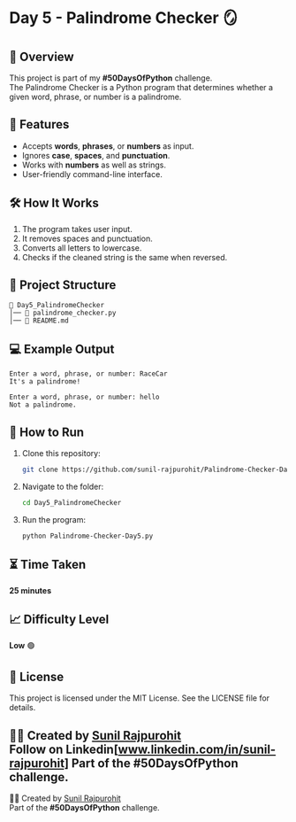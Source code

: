 # Day 5 - Palindrome Checker 🪞

## 📌 Overview

This project is part of my **#50DaysOfPython** challenge.\
The Palindrome Checker is a Python program that determines whether a
given word, phrase, or number is a palindrome.

## 🎯 Features

-   Accepts **words**, **phrases**, or **numbers** as input.
-   Ignores **case**, **spaces**, and **punctuation**.
-   Works with **numbers** as well as strings.
-   User-friendly command-line interface.

## 🛠️ How It Works

1.  The program takes user input.
2.  It removes spaces and punctuation.
3.  Converts all letters to lowercase.
4.  Checks if the cleaned string is the same when reversed.

## 📂 Project Structure

    📁 Day5_PalindromeChecker
    │── 📄 palindrome_checker.py
    │── 📄 README.md

## 💻 Example Output

    Enter a word, phrase, or number: RaceCar
    It's a palindrome!

    Enter a word, phrase, or number: hello
    Not a palindrome.

## 🚀 How to Run

1.  Clone this repository:

    ``` bash
    git clone https://github.com/sunil-rajpurohit/Palindrome-Checker-Day5.git
    ```

2.  Navigate to the folder:

    ``` bash
    cd Day5_PalindromeChecker
    ```

3.  Run the program:

    ``` bash
    python Palindrome-Checker-Day5.py
    ```

## ⏳ Time Taken

**25 minutes**

## 📈 Difficulty Level

**Low** 🟢

## 📜 License

This project is licensed under the MIT License. See the LICENSE file for
details.

👨‍💻 Created by [Sunil Rajpurohit](https://github.com/sunil-rajpurohit)\
Follow on Linkedin[www.linkedin.com/in/sunil-rajpurohit]
Part of the **#50DaysOfPython** challenge.
------------------------------------------------------------------------

👨‍💻 Created by [Sunil Rajpurohit](https://github.com/sunil-rajpurohit)\
Part of the **#50DaysOfPython** challenge.

